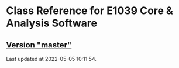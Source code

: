 # Class Reference for E1039 Core & Analysis Software
## [Version "master"](master/)
Last updated at 2022-05-05 10:11:54.
